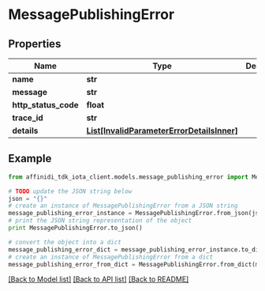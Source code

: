# MessagePublishingError

## Properties

| Name                 | Type                                                                                | Description | Notes      |
| -------------------- | ----------------------------------------------------------------------------------- | ----------- | ---------- |
| **name**             | **str**                                                                             |             |
| **message**          | **str**                                                                             |             |
| **http_status_code** | **float**                                                                           |             |
| **trace_id**         | **str**                                                                             |             |
| **details**          | [**List[InvalidParameterErrorDetailsInner]**](InvalidParameterErrorDetailsInner.md) |             | [optional] |

## Example

```python
from affinidi_tdk_iota_client.models.message_publishing_error import MessagePublishingError

# TODO update the JSON string below
json = "{}"
# create an instance of MessagePublishingError from a JSON string
message_publishing_error_instance = MessagePublishingError.from_json(json)
# print the JSON string representation of the object
print MessagePublishingError.to_json()

# convert the object into a dict
message_publishing_error_dict = message_publishing_error_instance.to_dict()
# create an instance of MessagePublishingError from a dict
message_publishing_error_from_dict = MessagePublishingError.from_dict(message_publishing_error_dict)
```

[[Back to Model list]](../README.md#documentation-for-models) [[Back to API list]](../README.md#documentation-for-api-endpoints) [[Back to README]](../README.md)
